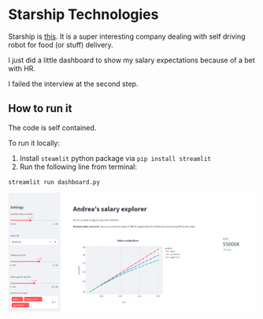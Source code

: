 # Starship Technologies
Starship is [this](https://www.starship.xyz/).
It is a super interesting company dealing with self driving robot for food (or stuff) delivery.

I just did a little dashboard to show my salary expectations because of a bet with HR.

I failed the interview at the second step.



## How to run it
The code is self contained.

To run it locally:
1. Install `steamlit` python package via `pip install streamlit`
2. Run the following line from terminal:

```
streamlit run dashboard.py
```

<img src = "https://github.com/clarkmaio/Interviews/blob/main/StarshipTechnologies/salary_expectation_dashboard.png" style="width:1000px;">



